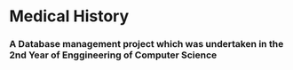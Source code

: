 # Medical History

### A Database management project which was undertaken in the 2nd Year of Enggineering of Computer Science
